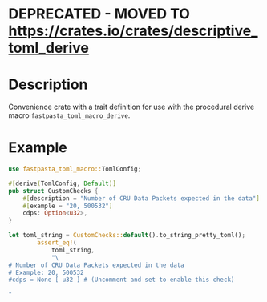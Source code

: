 # DEPRECATED - MOVED TO https://crates.io/crates/descriptive_toml_derive

# Description
Convenience crate with a trait definition for use with the procedural derive macro `fastpasta_toml_macro_derive`.

# Example

```rust
use fastpasta_toml_macro::TomlConfig;

#[derive(TomlConfig, Default)]
pub struct CustomChecks {
    #[description = "Number of CRU Data Packets expected in the data"]
    #[example = "20, 500532"]
    cdps: Option<u32>,
}
```

```rust
let toml_string = CustomChecks::default().to_string_pretty_toml();
        assert_eq!(
            toml_string,
            "\
# Number of CRU Data Packets expected in the data
# Example: 20, 500532
#cdps = None [ u32 ] # (Uncomment and set to enable this check)

"
```
